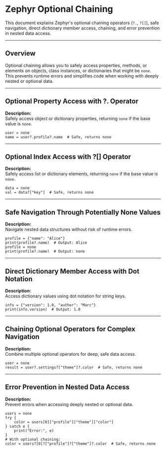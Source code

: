 # Zephyr Optional Chaining

This document explains Zephyr's optional chaining operators (`?.`, `?[]`), safe navigation, direct dictionary member access, chaining, and error prevention in nested data access.

---

## Overview

Optional chaining allows you to safely access properties, methods, or elements on objects, class instances, or dictionaries that might be `none`. This prevents runtime errors and simplifies code when working with deeply nested or optional data.

---

## Optional Property Access with ?. Operator

**Description:**  
Safely access object or dictionary properties, returning `none` if the base value is `none`.

```zephyr
user = none
name = user?.profile?.name  # Safe, returns none
```

---

## Optional Index Access with ?[] Operator

**Description:**  
Safely access list or dictionary elements, returning `none` if the base value is `none`.

```zephyr
data = none
val = data?["key"]  # Safe, returns none
```

---

## Safe Navigation Through Potentially None Values

**Description:**  
Navigate nested data structures without risk of runtime errors.

```zephyr
profile = {"name": "Alice"}
print(profile?.name)  # Output: Alice
profile = none
print(profile?.name)  # Output: none
```

---

## Direct Dictionary Member Access with Dot Notation

**Description:**  
Access dictionary values using dot notation for string keys.

```zephyr
info = {"version": 1.0, "author": "Marc"}
print(info.version)  # Output: 1.0
```

---

## Chaining Optional Operators for Complex Navigation

**Description:**  
Combine multiple optional operators for deep, safe data access.

```zephyr
user = none
result = user?.settings?["theme"]?.color  # Safe, returns none
```

---

## Error Prevention in Nested Data Access

**Description:**  
Prevent errors when accessing deeply nested or optional data.

```zephyr
users = none
try {
    color = users[0]["profile"]["theme"]["color"]
} catch e {
    print("Error:", e)
}
# With optional chaining:
color = users?[0]?["profile"]?["theme"]?.color  # Safe, returns none
```
